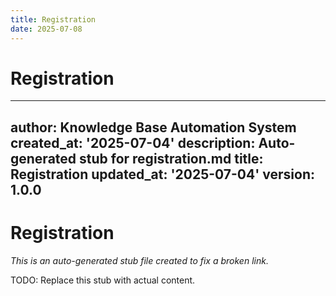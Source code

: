 ```yaml
---
title: Registration
date: 2025-07-08
---
```


# Registration

---
author: Knowledge Base Automation System
created_at: '2025-07-04'
description: Auto-generated stub for registration.md
title: Registration
updated_at: '2025-07-04'
version: 1.0.0
---

# Registration

*This is an auto-generated stub file created to fix a broken link.*

TODO: Replace this stub with actual content.
